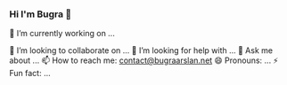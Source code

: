 ### Hi I'm Bugra 👋
🔭 I’m currently working on ...

👯 I’m looking to collaborate on ...
🤔 I’m looking for help with ...
💬 Ask me about ...
📫 How to reach me: contact@bugraarslan.net
😄 Pronouns: ...
⚡ Fun fact: ...
<!--
**bugraars/bugraars** is a ✨ _special_ ✨ repository because its `README.md` (this file) appears on your GitHub profile.
-->
